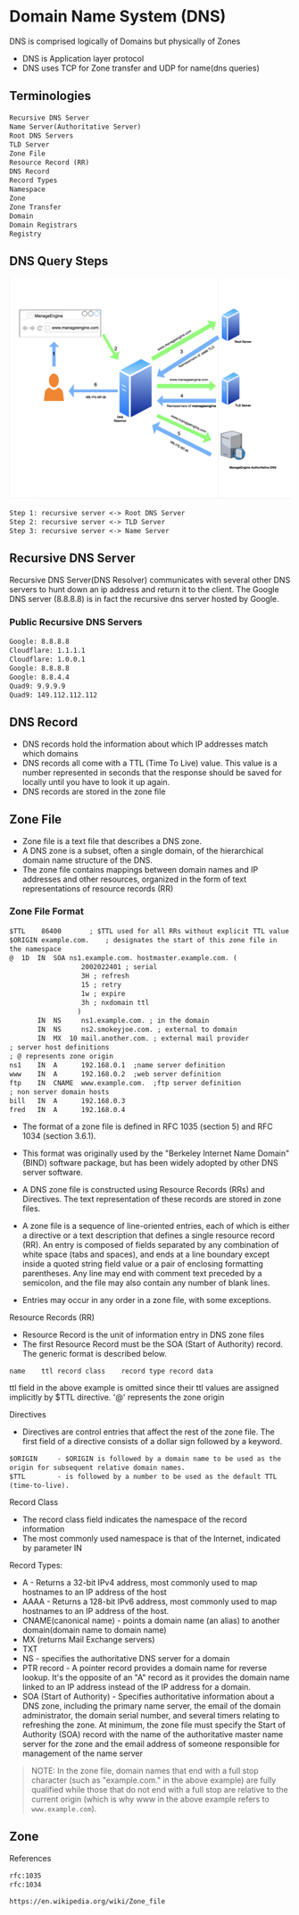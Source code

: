 # Domain Name System (DNS)

DNS is comprised logically of Domains but physically of Zones

- DNS is Application layer protocol
- DNS uses TCP for Zone transfer and UDP for name(dns queries)

## Terminologies
```
Recursive DNS Server
Name Server(Authoritative Server)
Root DNS Servers
TLD Server
Zone File
Resource Record (RR)
DNS Record
Record Types
Namespace
Zone
Zone Transfer
Domain
Domain Registrars
Registry
```
## DNS Query Steps
![dns_query_steps](https://github.com/fy0d-0r/Domain-Name-System/blob/main/images/Screenshot-2022-10-17-at-5.27.27-PM.png)
```
Step 1: recursive server <-> Root DNS Server
Step 2: recursive server <-> TLD Server
Step 3: recursive server <-> Name Server
```


## Recursive DNS Server
Recursive DNS Server(DNS Resolver) communicates with several other DNS servers to hunt down an ip address and return it to the client.
The Google DNS server (8.8.8.8) is in fact the recursive dns server hosted by Google.
### Public Recursive DNS Servers
```
Google: 8.8.8.8
Cloudflare: 1.1.1.1
Cloudflare: 1.0.0.1
Google: 8.8.8.8
Google: 8.8.4.4
Quad9: 9.9.9.9
Quad9: 149.112.112.112
```

## DNS Record
- DNS records hold the information about which IP addresses match which domains
- DNS records all come with a TTL (Time To Live) value. This value is a number represented in seconds that the response should be saved for locally until you have to look it up again.
- DNS records are stored in the zone file

## Zone File
- Zone file is a text file that describes a DNS zone.
- A DNS zone is a subset, often a single domain, of the hierarchical domain name structure of the DNS.
- The zone file contains mappings between domain names and IP addresses and other resources, organized in the form of text representations of resource records (RR)

### Zone File Format
```
$TTL	86400		; $TTL used for all RRs without explicit TTL value
$ORIGIN example.com.	; designates the start of this zone file in the namespace
@  1D  IN  SOA ns1.example.com. hostmaster.example.com. (
			      2002022401 ; serial
			      3H ; refresh
			      15 ; retry
			      1w ; expire
			      3h ; nxdomain ttl
			     )
       IN  NS     ns1.example.com. ; in the domain
       IN  NS     ns2.smokeyjoe.com. ; external to domain
       IN  MX  10 mail.another.com. ; external mail provider
; server host definitions
; @ represents zone origin
ns1    IN  A      192.168.0.1  ;name server definition     
www    IN  A      192.168.0.2  ;web server definition
ftp    IN  CNAME  www.example.com.  ;ftp server definition
; non server domain hosts
bill   IN  A      192.168.0.3
fred   IN  A      192.168.0.4 
```
- The format of a zone file is defined in RFC 1035 (section 5) and RFC 1034 (section 3.6.1).
- This format was originally used by the "Berkeley Internet Name Domain" (BIND) software package, but has been widely adopted by other DNS server software.

- A DNS zone file is constructed using Resource Records (RRs) and Directives. The text representation of these records are stored in zone files.
- A zone file is a sequence of line-oriented entries, each of which is either a directive or a text description that defines a single resource record (RR). An entry is composed of fields separated by any combination of white space (tabs and spaces), and ends at a line boundary except inside a quoted string field value or a pair of enclosing formatting parentheses. Any line may end with comment text preceded by a semicolon, and the file may also contain any number of blank lines.
- Entries may occur in any order in a zone file, with some exceptions.


Resource Records (RR)
- Resource Record is the unit of information entry in DNS zone files
- The first Resource Record must be the SOA (Start of Authority) record. The generic format is described below.
```
name	ttl	record class	record type	record data
```
ttl field in the above example is omitted since their ttl values are assigned implicitly by $TTL directive.
'@' represents the zone origin

Directives
- Directives are control entries that affect the rest of the zone file. The first field of a directive consists of a dollar sign followed by a keyword.
```
$ORIGIN		- $ORIGIN is followed by a domain name to be used as the origin for subsequent relative domain names.
$TTL		- is followed by a number to be used as the default TTL (time-to-live).
```

Record Class
- The record class field indicates the namespace of the record information
- The most commonly used namespace is that of the Internet, indicated by parameter IN


Record Types: 
- A - Returns a 32-bit IPv4 address, most commonly used to map hostnames to an IP address of the host
- AAAA - Returns a 128-bit IPv6 address, most commonly used to map hostnames to an IP address of the host.
- CNAME(canonical name) - points a domain name (an alias) to another domain(domain name to domain name)
- MX (returns Mail Exchange servers)
- TXT
- NS - specifies the authoritative DNS server for a domain
- PTR record - A pointer record provides a domain name for reverse lookup. It's the opposite of an "A" record as it provides the domain name linked to an IP address instead of the IP address for a domain.
- SOA (Start of Authority) - Specifies authoritative information about a DNS zone, including the primary name server, the email of the domain administrator, the domain serial number, and several timers relating to refreshing the zone.
At minimum, the zone file must specify the Start of Authority (SOA) record with the name of the authoritative master name server for the zone and the email address of someone responsible for management of the name server

> NOTE: In the zone file, domain names that end with a full stop character (such as "example.com." in the above example) are fully qualified while those that do not end with a full stop are relative to the current origin (which is why www in the above example refers to `www.example.com`).



## Zone



References
```
rfc:1035
rfc:1034
```
```
https://en.wikipedia.org/wiki/Zone_file
```
